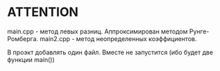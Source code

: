 # ATTENTION
main.cpp - метод левых разниц. Аппроксимирован методом Рунге-Ромберга.
main2.cpp - метод неопределенных коэффициентов.

В проэкт добавлять один файл. Вместе не запустится (ибо будет две функции main())
